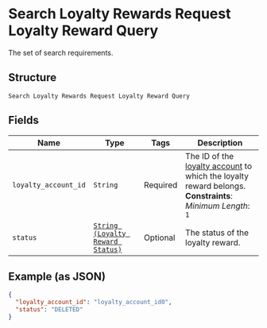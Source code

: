 
# Search Loyalty Rewards Request Loyalty Reward Query

The set of search requirements.

## Structure

`Search Loyalty Rewards Request Loyalty Reward Query`

## Fields

| Name | Type | Tags | Description |
|  --- | --- | --- | --- |
| `loyalty_account_id` | `String` | Required | The ID of the [loyalty account](entity:LoyaltyAccount) to which the loyalty reward belongs.<br>**Constraints**: *Minimum Length*: `1` |
| `status` | [`String (Loyalty Reward Status)`](../../doc/models/loyalty-reward-status.md) | Optional | The status of the loyalty reward. |

## Example (as JSON)

```json
{
  "loyalty_account_id": "loyalty_account_id0",
  "status": "DELETED"
}
```


